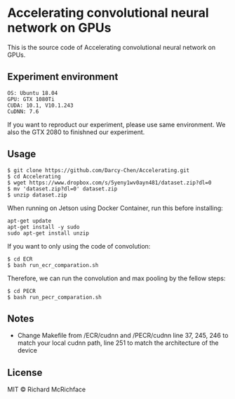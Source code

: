 # Accelerating convolutional neural network on GPUs

This is the source code of Accelerating convolutional neural network on GPUs. 

## Experiment environment

```
OS: Ubuntu 18.04
GPU: GTX 1080Ti
CUDA: 10.1, V10.1.243
CuDNN: 7.6
```
If you want to reproduct our experiment, please use same environment. We also the GTX 2080 to finishned our experiment. 

## Usage

```
$ git clone https://github.com/Darcy-Chen/Accelerating.git
$ cd Accelerating
$ wget https://www.dropbox.com/s/5yeny1wv0ayn481/dataset.zip?dl=0
$ mv 'dataset.zip?dl=0' dataset.zip
$ unzip dataset.zip
```

When running on Jetson using Docker Container, run this before installing:
```
apt-get update
apt-get install -y sudo
sudo apt-get install unzip
```

If you want to only using the code of convolution:

```
$ cd ECR
$ bash run_ecr_comparation.sh
```
Therefore, we can run the convolution and max pooling by the fellow steps:
```
$ cd PECR
$ bash run_pecr_comparation.sh
```

## Notes

- Change Makefile from /ECR/cudnn and /PECR/cudnn line 37, 245, 246 to match your local cudnn path, line 251 to match the architecture of the device

## License

MIT © Richard McRichface


